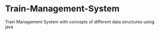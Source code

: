 # Train-Management-System

Train Management System with concepts of different data structures using java
